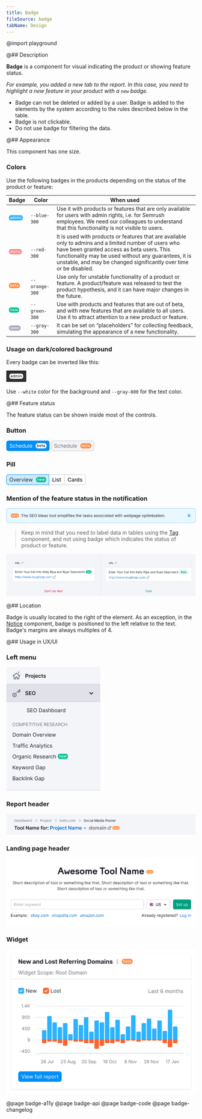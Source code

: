 ```yaml
---
title: Badge
fileSource: badge
tabName: Design
---
```


@import playground

@## Description

**Badge** is a component for visual indicating the product or showing feature status.

_For example, you added a new tab to the report. In this case, you need to highlight a new feature in your product with a `new` badge._

- Badge can not be deleted or added by a user. Badge is added to the elements by the system according to the rules described below in the table.
- Badge is not clickable.
- Do not use badge for filtering the data.

@## Appearance

This component has one size.

### Colors

Use the following badges in the products depending on the status of the product or feature:

| Badge                      | Color          | When used                                                                                                                                                                                                                                                                          |
| -------------------------- | -------------- | ---------------------------------------------------------------------------------------------------------------------------------------------------------------------------------------------------------------------------------------------------------------------------------- |
| ![admin](static/admin.png) | `--blue-300`   | Use it with products or features that are only available for users with admin rights, i.e. for Semrush employees. We need our colleagues to understand that this functionality is not visible to users.                                                                         |
| ![alpha](static/alpha.png) | `--red-300`    | It is used with products or features that are available only to admins and a limited number of users who have been granted access as beta users. This functionality may be used without any guarantees, it is unstable, and may be changed significantly over time or be disabled. |
| ![beta](static/beta.png)   | `--orange-300` | Use only for unstable functionality of a product or feature. A product/feature was released to test the product hypothesis, and it can have major changes in the future.                                                                                            |
| ![new](static/new.png)     | `--green-300`  | Use with products and features that are out of beta, and with new features that are available to all users. Use it to attract attention to a new product or feature.                                                                                                              |
| ![soon](static/soon.png)   | `--gray-300`   | It can be set on “placeholders” for collecting feedback, simulating the appearance of a new functionality.                                                                                                                                                                         |

### Usage on dark/colored background

Every badge can be inverted like this:

![inverted](static/inverted.png)

Use `--white` color for the background and `--gray-800` for the text color.

@## Feature status

The feature status can be shown inside most of the controls.

### Button

![primary button](static/button_primary.png)
![secondary button](static/button_secondary.png)

### Pill

![pills group](static/pills.png)

### Mention of the feature status in the notification

![notice](static/notice.png)

> Keep in mind that you need to label data in tables using the [Tag](/components/tag/) component, and not using badge which indicates the status of product or feature.

![yes-no image](static/table-yes-no.png)

@## Location

Badge is usually located to the right of the element. As an exception, in the [Notice](/components/notice/) component, badge is positioned to the left relative to the text. Badge's margins are always multiples of 4.

@## Usage in UX/UI

### Left menu

![left menu](static/left_menu.png)

### Report header

![report header](static/product-head.png)

### Landing page header

![page header](static/landing-header.png)

### Widget

![widget](static/widget.png)

@page badge-a11y
@page badge-api
@page badge-code
@page badge-changelog

